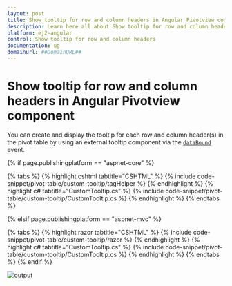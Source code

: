 ```yaml
---
layout: post
title: Show tooltip for row and column headers in Angular Pivotview component | Syncfusion
description: Learn here all about Show tooltip for row and column headers in Syncfusion Angular Pivotview component of Syncfusion Essential JS 2 and more.
platform: ej2-angular
control: Show tooltip for row and column headers 
documentation: ug
domainurl: ##DomainURL##
---
```


# Show tooltip for row and column headers in Angular Pivotview component

You can create and display the tooltip for each row and column header(s) in the pivot table by using an external tooltip component via the [`dataBound`](https://help.syncfusion.com/cr/aspnetmvc-js2/Syncfusion.EJ2.PivotView.PivotView.html#Syncfusion_EJ2_PivotView_PivotView_DataBound) event.

{% if page.publishingplatform == "aspnet-core" %}

{% tabs %}
{% highlight cshtml tabtitle="CSHTML" %}
{% include code-snippet/pivot-table/custom-tooltip/tagHelper %}
{% endhighlight %}
{% highlight c# tabtitle="CustomTooltip.cs" %}
{% include code-snippet/pivot-table/custom-tooltip/CustomTooltip.cs %}
{% endhighlight %}
{% endtabs %}

{% elsif page.publishingplatform == "aspnet-mvc" %}

{% tabs %}
{% highlight razor tabtitle="CSHTML" %}
{% include code-snippet/pivot-table/custom-tooltip/razor %}
{% endhighlight %}
{% highlight c# tabtitle="CustomTooltip.cs" %}
{% include code-snippet/pivot-table/custom-tooltip/CustomTooltip.cs %}
{% endhighlight %}
{% endtabs %}
{% endif %}

![output](../images/custom-tooltip.png)